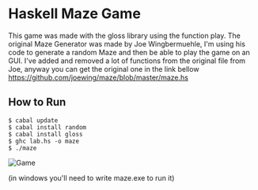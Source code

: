 # Haskell Maze Game
This game was made with the gloss library using the function play. The original Maze Generator was made by Joe Wingbermuehle, I'm using his code to generate a random Maze and then be able to play the game on an GUI. I've added and removed a lot of functions from the original file from Joe, anyway you can get the original one in the link bellow
https://github.com/joewing/maze/blob/master/maze.hs

## How to Run
```
$ cabal update
$ cabal install random
$ cabal install gloss
$ ghc lab.hs -o maze 
$ ./maze
```

![Game](https://i.imgur.com/Ax6Or6n.png)

(in windows you'll need to write maze.exe to run it)
